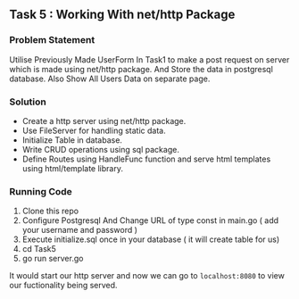## Task 5 : Working With net/http Package

### Problem Statement

Utilise Previously Made UserForm In Task1 to make a post request on server which is made using net/http package. And Store the data in postgresql database. Also Show All Users Data on separate page.

### Solution

- Create a http server using net/http package.
- Use FileServer for handling static data.
- Initialize Table in database.
- Write CRUD operations using sql package.
- Define Routes using HandleFunc function and serve html templates using html/template library.

### Running Code
1. Clone this repo
2. Configure Postgresql And Change URL of type const in main.go ( add your username and password )
3. Execute initialize.sql once in your database ( it will create table for us)
4. cd Task5
5. go run server.go

It would start our http server and now we can go to `localhost:8080` to view our fuctionality being served. 